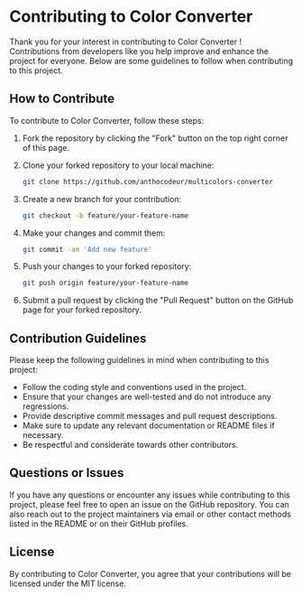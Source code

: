 # Contributing to Color Converter

Thank you for your interest in contributing to Color Converter ! Contributions from developers like you help improve and enhance the project for everyone. Below are some guidelines to follow when contributing to this project.

## How to Contribute

To contribute to Color Converter, follow these steps:

1. Fork the repository by clicking the "Fork" button on the top right corner of this page.
2. Clone your forked repository to your local machine:

   ```bash
   git clone https://github.com/anthocodeur/multicolors-converter
   ```

3. Create a new branch for your contribution:

   ```bash
   git checkout -b feature/your-feature-name
   ```

4. Make your changes and commit them:

   ```bash
   git commit -am 'Add new feature'
   ```

5. Push your changes to your forked repository:

   ```bash
   git push origin feature/your-feature-name
   ```

6. Submit a pull request by clicking the "Pull Request" button on the GitHub page for your forked repository.

## Contribution Guidelines

Please keep the following guidelines in mind when contributing to this project:

- Follow the coding style and conventions used in the project.
- Ensure that your changes are well-tested and do not introduce any regressions.
- Provide descriptive commit messages and pull request descriptions.
- Make sure to update any relevant documentation or README files if necessary.
- Be respectful and considerate towards other contributors.

## Questions or Issues

If you have any questions or encounter any issues while contributing to this project, please feel free to open an issue on the GitHub repository. You can also reach out to the project maintainers via email or other contact methods listed in the README or on their GitHub profiles.

## License

By contributing to Color Converter, you agree that your contributions will be licensed under the MIT license.
